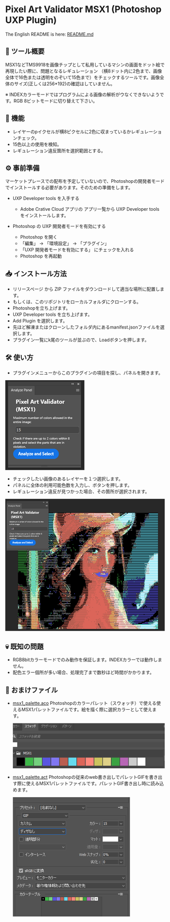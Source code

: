 
# Pixel Art Validator MSX1 (Photoshop UXP Plugin)

The English README is here: [README.md](README.md)

## 🔧 ツール概要

MSX1などTMS9918を画像チップとして私用しているマシンの画面をドット絵で再現したい際に、問題となるレギュレーション
（横8ドット内に2色まで、画像全体で16色または透明をのぞいて15色まで）をチェックするツールです。画像全体のサイズ(正しくは256*192)の確認はしていません。

※ INDEXカラーモードではプログラムによる画像の解析がウなくできないようです。RGB 8ビットモードに切り替えて下さい。

## 📌 機能
- レイヤーのpイクセルが横8ピクセルに2色に収まっているかレギュレーションチェック。
- 15色以上の使用を検知。
- レギュレーション違反箇所を選択範囲とする。

## ⚙️ 事前準備

マーケットプレースでの配布を予定していないので、Photoshopの開発者モードでインストールする必要があります。そのための準備をします。

* UXP Developer tools を入手する
  * Adobe Crative Cloud アプリの アプリ一覧から UXP Developer tools をインストールします。

* Photoshop の UXP 開発者モードを有効にする
  * Photoshop を開く
  * 「編集」 → 「環境設定」 → 「プラグイン」
  * 「UXP 開発者モードを有効にする」 にチェックを入れる
  * Photoshop を再起動

## 📥 インストール方法

* リリースページ から ZIP ファイルをダウンロードして適当な場所に配置します。
* もしくは、このリポジトリをローカルフォルダにクローンする。
* Photoshopを立ち上げます。
* UXP Developer tools を立ち上げます。
* Add Plugin を選択します。
* 先ほど解凍またはクローンしたフォルダ内にあるmanifest.jsonファイルを選択します。
* プラグイン一覧にk尾のツールが並ぶので、Loadボタンを押します。


## 🛠️ 使い方

* プラグインメニューからこのプラグインの項目を探し、パネルを開きます。

![plugin panel](doc_images/panel.png)

* チェックしたい画像のあるレイヤーを１つ選択します。
* パネルに全体の利用可能色数を入力し、ボタンを押します。
* レギュレーション違反が見つかった場合、その箇所が選択されます。

![selection](doc_images/selected.png)

## 💀 既知の問題

* RGB8bitカラーモードでのみ動作を保証します。INDEXカラーでは動作しません。
* 配色エラー個所が多い場合、処理完了まで数秒ほど時間がかかります。


## 🎁 おまけファイル

* [msx1_palette.aco](msx1_palette.aco)
  Photoshopのカラーパレット（スウォッチ）で使える使えるMSX1パレットファイルです。絵を描く際に選択カラーとして使えます。

  ![palette](doc_images/palette.png)

* [msx1_palette.act](msx1_palette.act)
  Photoshopの従来のweb書き出しでパレットGIFを書き出す際に使えるMSX1パレットファイルです。パレットGIF書き出し時に読み込めます。

  ![gif export](doc_images/export_gif.png)

